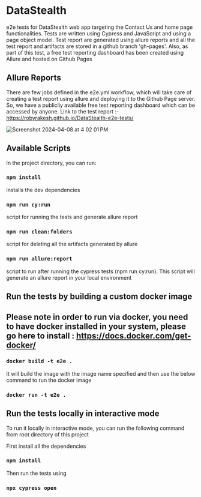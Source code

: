 
# DataStealth 

e2e tests for DataStealth web app targeting the Contact Us and home page functionalities. Tests are written using Cypress and JavaScript and using a page object model. Test report are generated using allure reports and all the test report and artifacts are stored in a github branch 'gh-pages'. Also, as part of this test, a free test reporting dashboard has been created using Allure and hosted on Github Pages

## Allure Reports

There are few jobs defined in the e2e.yml workflow, which will take care of creating a test report using allure and deploying it to the Github Page server. So, we have a publicliy available free test reporting dashboard which can be accessed by anyone. Link to the test report :- https://robyrakesh.github.io/DataStealth-e2e-tests/

![Screenshot 2024-04-08 at 4 02 01 PM](https://github.com/robyrakesh/DataStealth-e2e-tests/assets/47828587/5a883435-9042-421d-8b53-a262dff895f4)


## Available Scripts

In the project directory, you can run:

### `npm install`

installs the dev dependencies

### `npm run cy:run`

script for running the tests and generate allure report

### `npm run clean:folders`

script for deleting all the artifacts generated by allure

### `npm run allure:report`

script to run after running the cypress tests (npm run cy:run). This script will generate an allure report in your local environment



## Run the tests by building a custom docker image
## Please note in order to run via docker, you need to have docker installed in your system, please go here to install : https://docs.docker.com/get-docker/

### `docker build -t e2e .`

It will build the image with the image name specified and then use the below command to run the docker image

### `docker run -t e2e .`

## Run the tests locally in interactive mode

To run it locally in interactive mode, you can run the following command from root directory of this project

First install all the dependencies 
### `npm install` 
Then run the tests using 
### `npx cypress open`

